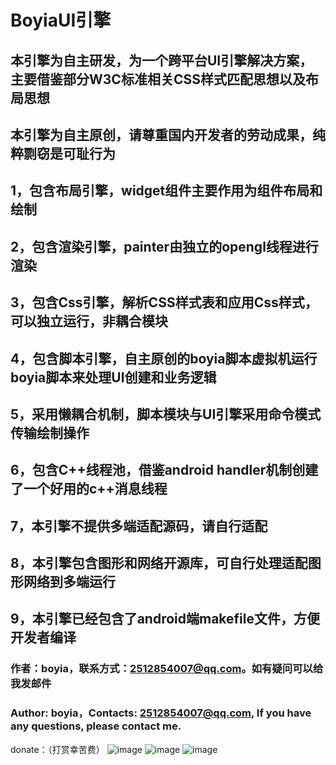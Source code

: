 # BoyiaUI引擎

## 本引擎为自主研发，为一个跨平台UI引擎解决方案，主要借鉴部分W3C标准相关CSS样式匹配思想以及布局思想
## 本引擎为自主原创，请尊重国内开发者的劳动成果，纯粹剽窃是可耻行为
## 1，包含布局引擎，widget组件主要作用为组件布局和绘制
## 2，包含渲染引擎，painter由独立的opengl线程进行渲染
## 3，包含Css引擎，解析CSS样式表和应用Css样式，可以独立运行，非耦合模块
## 4，包含脚本引擎，自主原创的boyia脚本虚拟机运行boyia脚本来处理UI创建和业务逻辑
## 5，采用懒耦合机制，脚本模块与UI引擎采用命令模式传输绘制操作
## 6，包含C++线程池，借鉴android handler机制创建了一个好用的c++消息线程
## 7，本引擎不提供多端适配源码，请自行适配
## 8，本引擎包含图形和网络开源库，可自行处理适配图形网络到多端运行
## 9，本引擎已经包含了android端makefile文件，方便开发者编译

### 作者：boyia，联系方式：2512854007@qq.com。如有疑问可以给我发邮件
### Author: boyia，Contacts: 2512854007@qq.com, If you have any questions, please contact me.

donate：（打赏幸苦费）
![image](https://github.com/damonyan1985/MiniYan/blob/master/Donate/zfbzf.jpg)
![image](https://github.com/damonyan1985/MiniYan/blob/master/Donate/wxzf.jpg)
![image](https://github.com/damonyan1985/MiniYan/blob/master/Donate/zfbhb.jpg)

